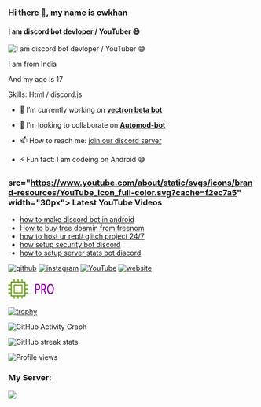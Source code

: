 ### Hi there 👋, my name is cwkhan

#### I am discord bot devloper / YouTuber 😅

![I am discord bot devloper / YouTuber 😅](https://cdn.discordapp.com/attachments/823585354569351208/831294477524140042/image0.jpg)

I am from India

And my age is 17



Skills: Html / discord.js

- 🔭 I’m currently working on **[vectron beta bot ](https://discord.com/api/oauth2/authorize?client_id=830377195310546954&permissions=4025867761&scope=bot)**

- 👯 I’m looking to collaborate on **[Automod-bot ](https://github.com/khanmanan/automod-bot)**

- 📫 How to reach me: [join our discord server ](https://dsc.gg/cwkhan) 

- ⚡ Fun fact: I am codeing on Android 😅 
### src="https://www.youtube.com/about/static/svgs/icons/brand-resources/YouTube_icon_full-color.svg?cache=f2ec7a5" width="30px"> Latest YouTube Videos

<!-- YOUTUBE:START -->
- [how to make discord bot in android](https://youtu.be/IX4DZq7iVf4)
- [How to buy free doamin from freenom](https://youtu.be/haJGYlkURgk)
- [how to host ur repl/ glitch project 24/7 ](https://youtu.be/O24Q02LpFl4)
- [how setup security bot discord](https://youtu.be/Caz5x8suugA)
- [how to setup server stats bot discord](https://youtu.be/wePG4Dqci-s)
<!-- YOUTUBE:END -->
[<img src='https://cdn.jsdelivr.net/npm/simple-icons@3.0.1/icons/github.svg' alt='github' height='40'>](https://github.com/khanmanan)  [<img src='https://cdn.jsdelivr.net/npm/simple-icons@3.0.1/icons/instagram.svg' alt='instagram' height='40'>](https://www.instagram.com/codecwkhan/)  [<img src='https://cdn.jsdelivr.net/npm/simple-icons@3.0.1/icons/youtube.svg' alt='YouTube' height='40'>](https://www.youtube.com/channel/UCEz62e3PmjcghMTU1O0U6EQ)  [<img src='https://cdn.jsdelivr.net/npm/simple-icons@3.0.1/icons/icloud.svg' alt='website' height='40'>](https://www.cwkhan.tk)  

<a href='https://docs.github.com/en/developers'><img src='https://raw.githubusercontent.com/acervenky/animated-github-badges/master/assets/devbadge.gif' width='40' height='40'></a> <a href='https://github.com/pricing'><img src='https://raw.githubusercontent.com/acervenky/animated-github-badges/master/assets/pro.gif' width='40' height='40'></a> 

[![trophy](https://github-profile-trophy.vercel.app/?username=khanmanan)](https://github.com/ryo-ma/github-profile-trophy)

![GitHub Activity Graph](https://activity-graph.herokuapp.com/graph?username=khanmanan)  

![GitHub streak stats](https://github-readme-streak-stats.herokuapp.com/?user=khanmanan)  

![Profile views](https://komarev.com/ghpvc/?username=khanmanan)  

### My Server:  
<a href="https://discord.gg/uC5bAzvmX5"><img src="http://invidget.switchblade.xyz/uC5bAzvmX5"/></a>

